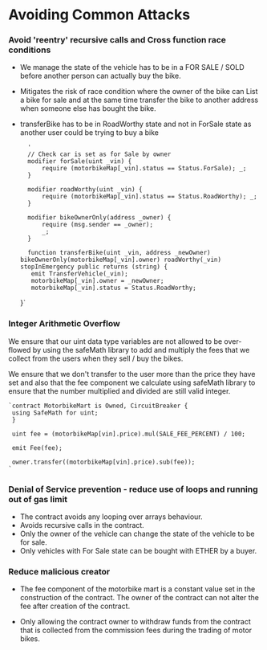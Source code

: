 # Avoiding Common Attacks

### Avoid 'reentry' recursive calls and Cross function race conditions

* We manage the state of the vehicle has to be in a FOR SALE / SOLD before another person can actually buy the bike. 

* Mitigates the risk of race condition where the owner of the bike can List a bike for sale and at the same time transfer the bike to another address when someone else has bought the bike. 

* transferBike has to be in RoadWorthy state and not in ForSale state as another user could be trying to buy a bike 


        
        '
        // Check car is set as for Sale by owner
        modifier forSale(uint _vin) {
            require (motorbikeMap[_vin].status == Status.ForSale); _;
        }
    
        modifier roadWorthy(uint _vin) {
            require (motorbikeMap[_vin].status == Status.RoadWorthy); _;
        }
    
        modifier bikeOwnerOnly(address _owner) {
            require (msg.sender == _owner);
            _;
        }  
    
        function transferBike(uint _vin, address _newOwner) bikeOwnerOnly(motorbikeMap[_vin].owner) roadWorthy(_vin) stopInEmergency public returns (string) {
         emit TransferVehicle(_vin);
         motorbikeMap[_vin].owner = _newOwner;
         motorbikeMap[_vin].status = Status.RoadWorthy;
     }`

### Integer Arithmetic Overflow

We ensure that our uint data type variables are not allowed to be over-flowed by using the safeMath library to add and multiply the fees that we collect from the users when they sell / buy the bikes. 

We ensure that we don't transfer to the user more than the price they have set and also that the fee component we calculate using safeMath library to ensure that the number multiplied and divided are still valid integer. 


    `contract MotorbikeMart is Owned, CircuitBreaker {
     using SafeMath for uint;
     }
     
     uint fee = (motorbikeMap[vin].price).mul(SALE_FEE_PERCENT) / 100;

     emit Fee(fee);

     owner.transfer((motorbikeMap[vin].price).sub(fee));
    `
 
 ### Denial of Service prevention - reduce use of loops and running out of gas limit
 
 * The contract avoids any looping over arrays behaviour.  
 * Avoids recursive calls in the contract. 
 * Only the owner of the vehicle can change the state of the vehicle to be for sale. 
 * Only vehicles with For Sale state can be bought with ETHER by a buyer.
 
 ### Reduce malicious creator
 
 * The fee component of the motorbike mart is a constant value set in the construction of the contract. The owner of the contract can not alter the fee after creation of the contract. 
 
* Only allowing the contract owner to withdraw funds from the contract that is collected from the commission fees during the trading of motor bikes. 
 
 

